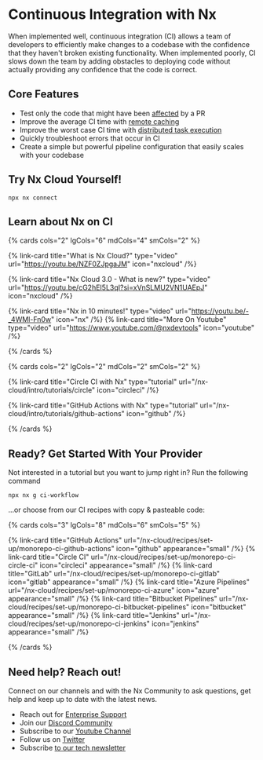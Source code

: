 # Continuous Integration with Nx

When implemented well, continuous integration (CI) allows a team of developers to efficiently make changes to a codebase with the confidence that they haven't broken existing functionality. When implemented poorly, CI slows down the team by adding obstacles to deploying code without actually providing any confidence that the code is correct.

## Core Features

- Test only the code that might have been [affected](/nx-cloud/features/affected) by a PR
- Improve the average CI time with [remote caching](/nx-cloud/features/remote-cache)
- Improve the worst case CI time with [distributed task execution](/nx-cloud/features/distribute-task-execution)
- Quickly troubleshoot errors that occur in CI
- Create a simple but powerful pipeline configuration that easily scales with your codebase

## Try Nx Cloud Yourself!

```shell
npx nx connect
```

## Learn about Nx on CI

{% cards cols="2" lgCols="6" mdCols="4" smCols="2" %}

{% link-card title="What is Nx Cloud?" type="video" url="https://youtu.be/NZF0ZJpgaJM" icon="nxcloud" /%}

{% link-card title="Nx Cloud 3.0 - What is new?" type="video" url="https://youtu.be/cG2hEI5L3qI?si=xVnSLMU2VN1UAEpJ" icon="nxcloud" /%}

{% link-card title="Nx in 10 minutes!" type="video" url="https://youtu.be/-_4WMl-Fn0w" icon="nx" /%}
{% link-card title="More On Youtube" type="video" url="https://www.youtube.com/@nxdevtools" icon="youtube" /%}

{% /cards %}

{% cards cols="2" lgCols="2" mdCols="2" smCols="2" %}

{% link-card title="Circle CI with Nx" type="tutorial" url="/nx-cloud/intro/tutorials/circle" icon="circleci" /%}

{% link-card title="GitHub Actions with Nx" type="tutorial" url="/nx-cloud/intro/tutorials/github-actions" icon="github" /%}

{% /cards %}

## Ready? Get Started With Your Provider

Not interested in a tutorial but you want to jump right in? Run the following command

```shell
npx nx g ci-workflow
```

...or choose from our CI recipes with copy & pasteable code:

{% cards cols="3" lgCols="8" mdCols="6" smCols="5"  %}

{% link-card title="GitHub Actions" url="/nx-cloud/recipes/set-up/monorepo-ci-github-actions" icon="github" appearance="small" /%}
{% link-card title="Circle CI" url="/nx-cloud/recipes/set-up/monorepo-ci-circle-ci" icon="circleci" appearance="small" /%}
{% link-card title="GitLab" url="/nx-cloud/recipes/set-up/monorepo-ci-gitlab" icon="gitlab" appearance="small" /%}
{% link-card title="Azure Pipelines" url="/nx-cloud/recipes/set-up/monorepo-ci-azure" icon="azure" appearance="small" /%}
{% link-card title="Bitbucket Pipelines" url="/nx-cloud/recipes/set-up/monorepo-ci-bitbucket-pipelines" icon="bitbucket" appearance="small" /%}
{% link-card title="Jenkins" url="/nx-cloud/recipes/set-up/monorepo-ci-jenkins" icon="jenkins" appearance="small" /%}

{% /cards %}

## Need help? Reach out!

Connect on our channels and with the Nx Community to ask questions, get help and keep up to date with the latest news.

- Reach out for [Enterprise Support](https://nx.app/enterprise)
- Join our [Discord Community](https://go.nx.dev/community)
- Subscribe to our [Youtube Channel](https://www.youtube.com/@nxdevtools)
- Follow us on [Twitter](https://twitter.com/nxdevtools)
- Subscribe [to our tech newsletter](https://go.nrwl.io/nx-newsletter)
